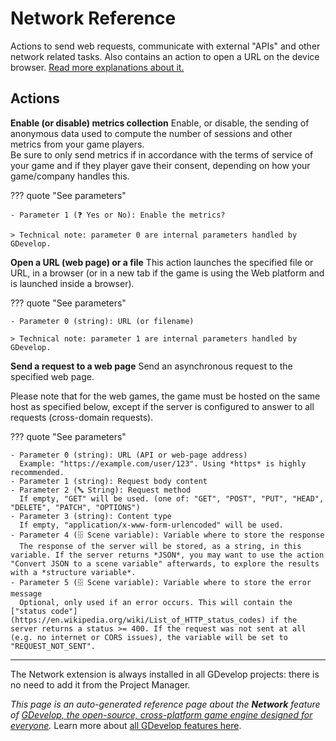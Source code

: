 # Network Reference

Actions to send web requests, communicate with external "APIs" and other network related tasks. Also contains an action to open a URL on the device browser. [Read more explanations about it.](/gdevelop5/all-features/network)

## Actions

**Enable (or disable) metrics collection**
Enable, or disable, the sending of anonymous data used to compute the number of sessions and other metrics from your game players.  
Be sure to only send metrics if in accordance with the terms of service of your game and if they player gave their consent, depending on how your game/company handles this.

??? quote "See parameters"

    - Parameter 1 (❓ Yes or No): Enable the metrics?

    > Technical note: parameter 0 are internal parameters handled by GDevelop.

**Open a URL (web page) or a file**
This action launches the specified file or URL, in a browser (or in a new tab if the game is using the Web platform and is launched inside a browser).

??? quote "See parameters"

    - Parameter 0 (string): URL (or filename)

    > Technical note: parameter 1 are internal parameters handled by GDevelop.

**Send a request to a web page**
Send an asynchronous request to the specified web page.  

Please note that for the web games, the game must be hosted on the same host as specified below, except if the server is configured to answer to all requests (cross-domain requests).

??? quote "See parameters"

    - Parameter 0 (string): URL (API or web-page address)
      Example: "https://example.com/user/123". Using *https* is highly recommended.
    - Parameter 1 (string): Request body content
    - Parameter 2 (🔤 String): Request method
      If empty, "GET" will be used. (one of: "GET", "POST", "PUT", "HEAD", "DELETE", "PATCH", "OPTIONS")
    - Parameter 3 (string): Content type
      If empty, "application/x-www-form-urlencoded" will be used.
    - Parameter 4 (🗄️ Scene variable): Variable where to store the response
      The response of the server will be stored, as a string, in this variable. If the server returns *JSON*, you may want to use the action "Convert JSON to a scene variable" afterwards, to explore the results with a *structure variable*.
    - Parameter 5 (🗄️ Scene variable): Variable where to store the error message
      Optional, only used if an error occurs. This will contain the ["status code"](https://en.wikipedia.org/wiki/List_of_HTTP_status_codes) if the server returns a status >= 400. If the request was not sent at all (e.g. no internet or CORS issues), the variable will be set to "REQUEST_NOT_SENT".





---

The Network extension is always installed in all GDevelop projects: there is no need to add it from the Project Manager.

*This page is an auto-generated reference page about the **Network** feature of [GDevelop, the open-source, cross-platform game engine designed for everyone](https://gdevelop.io/).* Learn more about [all GDevelop features here](/gdevelop5/all-features).